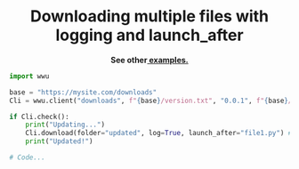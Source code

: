 <h1 align="center">Downloading multiple files with logging and launch_after</h1>

<p align="center">
	<b>See other<a href="https://github.com/adenviney/worldwideupdater/blob/main/examples"> examples.</a></b>
</p>

```py
import wwu

base = "https://mysite.com/downloads"
Cli = wwu.client("downloads", f"{base}/version.txt", "0.0.1", f"{base}/file1.py", f"{base}/modules/module.py", f"{base}/file2.py")

if Cli.check():
    print("Updating...")
    Cli.download(folder="updated", log=True, launch_after="file1.py") #Automatically puts you in new folder, log=True is for logging, can be disabled.
    print("Updated!")

# Code...
